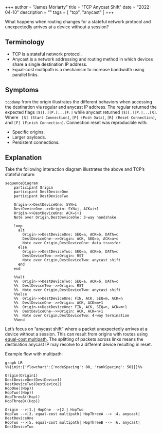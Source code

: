 +++
author = "James Moriarty"
title = "TCP Anycast Shift"
date = "2022-04-10"
description = ""
tags = [
  "tcp",
  "anycast"
]
+++

What happens when routing changes for a stateful network protocol and unexpectedly arrives at a device without a session?

## Terminology

* TCP is a stateful network protocol.
* Anycast is a network addressing and routing method in which devices share a single destination IP address.
* Equal-cost multipath is a mechanism to increase bandwidth using parallel links.

## Symptoms

`tcpdump` from the origin illustrates the different behaviors when accessing the destination via regular and anycast IP address. The regular returned the expected flags `[S][.][P.]...[F.]` while anycast returned `[S][.][P.]...[R]`. Where ` [S] (Start Connection)`, `[P] (Push Data)`, `[R] (Reset Connection)`, and `[F] (Finish Connection)`. Connection reset was reproducible with:

* Specific origins.
* Larger payloads.
* Persistent connections.

## Explanation

Take the following interaction diagram illustrates the above and TCP’s stateful nature:

```mermaid
sequenceDiagram
    participant Origin
    participant DestDeviceOne
    participant DestDeviceTwo

    Origin->>DestDeviceOne: SYN=i
    DestDeviceOne-->>Origin: SYN=j, ACK=i+1
    Origin->>DestDeviceOne: ACK=j+1
    Note over Origin,DestDeviceOne: 3-way handshake

    loop
      alt
        Origin->>DestDeviceOne: SEQ=a, ACK=b, DATA=c
        DestDeviceOne-->>Origin: ACK, SEQ=b, ACK=a+c
        Note over Origin,DestDeviceOne: data transfer
      else
        Origin->>DestDeviceTwo: SEQ=a, ACK=b, DATA=c
        DestDeviceTwo-->>Origin: RST
        Note over Origin,DestDeviceTwo: anycast shift
      end
    end

    %%alt
    %%  Origin->>DestDeviceTwo: SEQ=a, ACK=b, DATA=c
    %%  DestDeviceTwo-->>Origin: RST
    %%  Note over Origin,DestDeviceTwo: anycast shift
    %%else
    %%  Origin->>DestDeviceOne: FIN, ACK, SEQ=m, ACK=n
    %%  DestDeviceOne-->>Origin: ACK, ACK=m+1
    %%  Origin->>DestDeviceOne: FIN, ACK, SEQ=n, ACK=m+1
    %%  DestDeviceOne-->>Origin: ACK, ACK=n+1
    %%  Note over Origin,DestDeviceTwo: 4-way termination
    %%end
```

Let’s focus on “anycast shift” where a packet unexpectedly arrives at a device without a session. This can result from origins with routes using [equal-cost multipath](https://www.noction.com/blog/equal-cost-multipath-ecmp). The splitting of packets across links means the destination anycast IP may resolve to a different device resulting in reset.

Example flow with multipath:

```mermaid
graph LR
%%{init:{'flowchart':{'nodeSpacing': 80, 'rankSpacing': 50}}}%%

Origin(Origin1)
DestDeviceOne(DestDevice1)
DestDeviceTwo(DestDevice2)
HopOne((Hop))
HopTwo((Hop))
HopThreeA((Hop))
HopThreeB((Hop))

Origin -->|1.| HopOne -->|2.| HopTwo
HopTwo -->|3. equal-cost multipath| HopThreeA --> |4. anycast| DestDeviceOne
HopTwo -->|5. equal-cost multipath| HopThreeB --> |6. anycast| DestDeviceTwo
```
